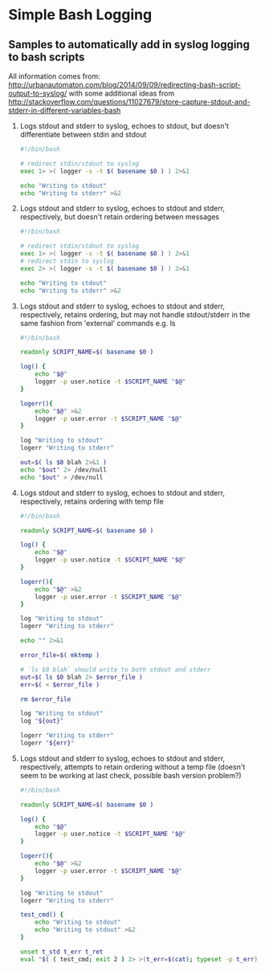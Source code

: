 # Simple Bash Logging

## Samples to automatically add in syslog logging to bash scripts

All information comes from: http://urbanautomaton.com/blog/2014/09/09/redirecting-bash-script-output-to-syslog/ with
some additional ideas from
http://stackoverflow.com/questions/11027679/store-capture-stdout-and-stderr-in-different-variables-bash

1. Logs stdout and stderr to syslog, echoes to stdout, but doesn't differentiate between stdin and stdout

    ```Bash
    #!/bin/bash
    
    # redirect stdin/stdout to syslog
    exec 1> >( logger -s -t $( basename $0 ) ) 2>&1
    
    echo "Writing to stdout"
    echo "Writing to stderr" >&2
    ```

2. Logs stdout and stderr to syslog, echoes to stdout and stderr, respectively, but doesn't retain ordering between
messages

    ```Bash
    #!/bin/bash
    
    # redirect stdin/stdout to syslog
    exec 1> >( logger -s -t $( basename $0 ) ) 2>&1
    # redirect stdin to syslog
    exec 2> >( logger -s -t $( basename $0 ) ) 2>&1
    
    echo "Writing to stdout"
    echo "Writing to stderr" >&2
    ```

3. Logs stdout and stderr to syslog, echoes to stdout and stderr, respectively, retains ordering, but may not handle
stdout/stderr in the same fashion from 'external' commands e.g. ls

    ```Bash
    #!/bin/bash
    
    readonly SCRIPT_NAME=$( basename $0 )
    
    log() {
        echo "$@"
        logger -p user.notice -t $SCRIPT_NAME "$@"
    }
    
    logerr(){
        echo "$@" >&2
        logger -p user.error -t $SCRIPT_NAME "$@"
    }
    
    log "Writing to stdout"
    logerr "Writing to stderr"
    
    out=$( ls $0 blah 2>&1 )
    echo "$out" 2> /dev/null
    echo "$out" > /dev/null
    ```

4. Logs stdout and stderr to syslog, echoes to stdout and stderr, respectively, retains ordering with temp file

    ```Bash
    #!/bin/bash
    
    readonly SCRIPT_NAME=$( basename $0 )
    
    log() {
        echo "$@"
        logger -p user.notice -t $SCRIPT_NAME "$@"
    }
    
    logerr(){
        echo "$@" >&2
        logger -p user.error -t $SCRIPT_NAME "$@"
    }
    
    log "Writing to stdout"
    logerr "Writing to stderr"
    
    echo "" 2>&1
    
    error_file=$( mktemp )
    
    # `ls $0 blah` should write to both stdout and stderr
    out=$( ls $0 blah 2> $error_file )
    err=$( < $error_file )
    
    rm $error_file
    
    log "Writing to stdout"
    log "${out}"
    
    logerr "Writing to stderr"
    logerr "${err}"
    ```

5. Logs stdout and stderr to syslog, echoes to stdout and stderr, respectively, attempts to retain ordering without
a temp file (doesn't seem to be working at last check, possible bash version problem?)

    ```Bash
    #!/bin/bash
    
    readonly SCRIPT_NAME=$( basename $0 )
    
    log() {
        echo "$@"
        logger -p user.notice -t $SCRIPT_NAME "$@"
    }
    
    logerr(){
        echo "$@" >&2
        logger -p user.error -t $SCRIPT_NAME "$@"
    }
    
    log "Writing to stdout"
    logerr "Writing to stderr"
    
    test_cmd() {
        echo "Writing to stdout"
        echo "Writing to stdout" >&2
    }
    
    unset t_std t_err t_ret
    eval "$( ( test_cmd; exit 2 ) 2> >(t_err=$(cat); typeset -p t_err) > >(t_std=$(cat); typeset -p t_std); t_ret=$?; typeset -p t_ret )"
    
    
    ```
